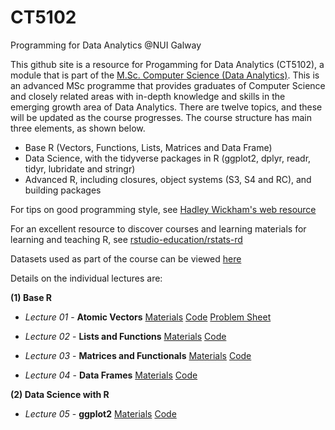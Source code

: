 # CT5102
Programming for Data Analytics @NUI Galway 

This github site is a resource for Progamming for Data Analytics (CT5102), a module that is part of the [M.Sc. Computer Science (Data Analytics)](http://www.nuigalway.ie/courses/taught-postgraduate-courses/msc-in-computer-science-data-analytics.html#course_overview). This is an advanced MSc programme that provides graduates of Computer Science and closely related areas with in-depth knowledge and skills in the emerging growth area of Data Analytics. There are twelve topics, and these will be updated as the course progresses. The course structure has main three elements, as shown below.

* Base R (Vectors, Functions, Lists, Matrices and Data Frame)
* Data Science, with the tidyverse packages in R (ggplot2, dplyr, readr, tidyr, lubridate and stringr)
* Advanced R, including closures, object systems (S3, S4 and RC), and building packages

For tips on good programming style, see [Hadley Wickham's web resource](http://adv-r.had.co.nz/Style.html)

For an excellent resource to discover courses and learning materials for learning and teaching R, see [rstudio-education/rstats-rd](https://github.com/rstudio-education/rstats-ed)

Datasets used as part of the course can be viewed [here](https://github.com/JimDuggan/CT5102/tree/master/datasets)

Details on the individual lectures are:

__(1) Base R__

* *Lecture 01* -  **Atomic Vectors** [Materials](https://github.com/JimDuggan/CT5102/tree/master/materials/Lectures/01%20Vectors)
[Code](https://github.com/JimDuggan/CT5102/tree/master/code/course/01%20Vectors)
[Problem Sheet](https://github.com/JimDuggan/CT5102/blob/master/materials/Problem%20Sheets/01%20Problem%20Sheet%20Vectors.pdf)

* *Lecture 02* -  **Lists and Functions** [Materials](https://github.com/JimDuggan/CT5102/tree/master/materials/Lectures/02%20Lists%20and%20Functions)
[Code](https://github.com/JimDuggan/CT5102/tree/master/code/course/02%20Lists%20and%20Functions)

* *Lecture 03* -  **Matrices and Functionals** [Materials](https://github.com/JimDuggan/CT5102/tree/master/materials/Lectures/03%20Matrices%20%26%20Functionals)
[Code](https://github.com/JimDuggan/CT5102/tree/master/code/course/03%20Matrices%20and%20Functionals)


* *Lecture 04* -  **Data Frames**
[Materials](https://github.com/JimDuggan/CT5102/tree/master/materials/Lectures/04%20Data%20Frames)
[Code](https://github.com/JimDuggan/CT5102/tree/master/code/course/04%20Data%20Frames)

__(2) Data Science with R__

* *Lecture 05* -  **ggplot2**
[Materials](https://github.com/JimDuggan/CT5102/tree/master/materials/Lectures/05%20ggplot2)
[Code](https://github.com/JimDuggan/CT5102/tree/master/code/course/05%20ggplot2)

